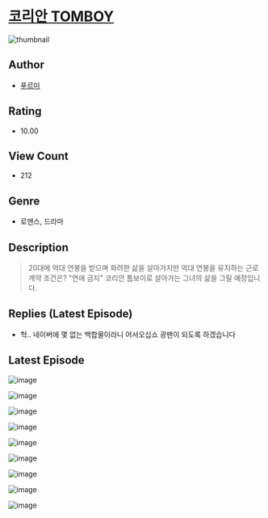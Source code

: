 # [코리안 TOMBOY](https://comic.naver.com/bestChallenge/list?titleId=811367)
![thumbnail](https://image-comic.pstatic.net/user_contents_data/challenge_comic/2023/05/25/361043/upload_3689345516260571189_480x623.jpeg)

## Author
- [푸르미](https://comic.naver.com/artistTitle?id=361043)

## Rating
- 10.00

## View Count
- 212

## Genre
- 로맨스, 드라마

## Description
> 20대에 억대 연봉을 받으며 화려한 삶을 살아가지만 억대 연봉을 유지하는 근로 계약 조건은? "연애 금지" 코리안 톰보이로 살아가는 그녀의 삶을 그릴 예정입니다.

## Replies (Latest Episode)
- 헉.. 네이버에 몇 없는 백합물이라니 어서오십쇼 광팬이 되도록 하겠습니다

## Latest Episode
![image](https://image-comic.pstatic.net/user_contents_data/challenge_comic/2023/05/25/361043/upload_7293632610234020918.jpeg)

![image](https://image-comic.pstatic.net/user_contents_data/challenge_comic/2023/05/25/361043/upload_4051050779148170035.jpeg)

![image](https://image-comic.pstatic.net/user_contents_data/challenge_comic/2023/05/25/361043/upload_3977018641863762486.jpeg)

![image](https://image-comic.pstatic.net/user_contents_data/challenge_comic/2023/05/26/361043/upload_3760618046107968817.jpeg)

![image](https://image-comic.pstatic.net/user_contents_data/challenge_comic/2023/05/26/361043/upload_3847590734339335781.jpeg)

![image](https://image-comic.pstatic.net/user_contents_data/challenge_comic/2023/05/26/361043/upload_3559082182598539575.jpeg)

![image](https://image-comic.pstatic.net/user_contents_data/challenge_comic/2023/05/26/361043/upload_7364573096887739236.jpeg)

![image](https://image-comic.pstatic.net/user_contents_data/challenge_comic/2023/05/25/361043/upload_7076671676589749604.jpeg)

![image](https://image-comic.pstatic.net/user_contents_data/challenge_comic/2023/05/25/361043/upload_7077187346757924918.jpeg)
